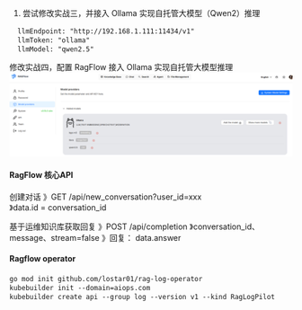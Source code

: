 1. 尝试修改实战三，并接入 Ollama 实现自托管大模型（Qwen2）推理
```
  llmEndpoint: "http://192.168.1.111:11434/v1"
  llmToken: "ollama"
  llmModel: "qwen2.5"
```

修改实战四，配置 RagFlow 接入 Ollama 实现自托管大模型推理
<img src=./img/ragflow.png/>

#### RagFlow 核心API
创建对话
》GET /api/new_conversation?user_id=xxx  
》data.id = conversation_id

基于运维知识库获取回复
》POST /api/completion
》conversation_id、message、stream=false
》回复： data.answer

#### Ragflow operator 
```
go mod init github.com/lostar01/rag-log-operator
kubebuilder init --domain=aiops.com
kubebuilder create api --group log --version v1 --kind RagLogPilot
```
